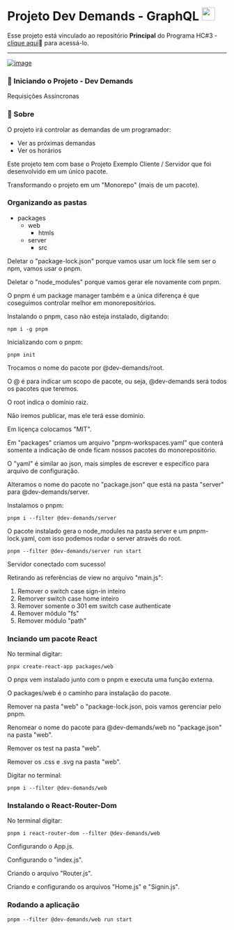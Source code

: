 <h1 id="topo">Projeto Dev Demands - GraphQL <img src="https://cdn.jsdelivr.net/gh/devicons/devicon/icons/graphql/graphql-plain.svg" width="30px"/></h1>

Esse projeto está vinculado ao repositório **Principal** do Programa HC#3 - [clique aqui](https://github.com/brseghese/vtex-hiring-coders-3/tree/main/d2_graphql)🔗 para acessá-lo.

---

[![image](https://img.shields.io/badge/GraphQl-E10098?style=for-the-badge&logo=graphql&logoColor=white)](https://graphql.org/)

### ​🚀 Iniciando o Projeto - Dev Demands

Requisições Assíncronas

### 📌 Sobre

O projeto irá controlar as demandas de um programador:

- Ver as próximas demandas
- Ver os horários

Este projeto tem com base o Projeto Exemplo Cliente / Servidor que foi desenvolvido em um único pacote.

Transformando o projeto em um "Monorepo" (mais de um pacote).

### Organizando as pastas

- packages
  - web
    - htmls
  - server
    - src

Deletar o "package-lock.json" porque vamos usar um lock file sem ser o npm, vamos usar o pnpm.

Deletar o "node_modules" porque vamos gerar ele novamente com pnpm.

O pnpm é um package manager também e a única diferença é que coseguimos controlar melhor em monorepositórios.

Instalando o pnpm, caso não esteja instalado, digitando:

```
npm i -g pnpm
```

Inicializando com o pnpm:

```
pnpm init
```

Trocamos o nome do pacote por @dev-demands/root.

O @ é para indicar um scopo de pacote, ou seja, @dev-demands será todos os pacotes que teremos.

O root indica o domínio raiz.

Não iremos publicar, mas ele terá esse domínio.

Em liçença colocamos "MIT".

Em "packages" criamos um arquivo "pnpm-workspaces.yaml" que conterá somente a indicação de onde ficam nossos pacotes do monorepositório.

O "yaml" é similar ao json, mais simples de escrever e específico para arquivo de configuração.

Alteramos o nome do pacote no "package.json" que está na pasta "server" para @dev-demands/server.

Instalamos o pnpm:

```
pnpm i --filter @dev-demands/server
```

O pacote instalado gera o node_modules na pasta server e um pnpm-lock.yaml, com isso podemos rodar o server através do root.

```
pnpm --filter @dev-demands/server run start
```

Servidor conectado com sucesso!

Retirando as referências de view no arquivo "main.js":

1. Remover o switch case sign-in inteiro
2. Remorver switch case home inteiro
3. Remover somente o 301 em switch case authenticate
4. Remover módulo "fs"
5. Remover módulo "path"

### Inciando um pacote React

No terminal digitar:

```
pnpx create-react-app packages/web
```

O pnpx vem instalado junto com o pnpm e executa uma função externa.

O packages/web é o caminho para instalação do pacote.

Remover na pasta "web" o "package-lock.json, pois vamos gerenciar pelo pnpm.

Renomear o nome do pacote para @dev-demands/web no "package.json" na pasta "web".

Remover os test na pasta "web".

Remover os .css e .svg na pasta "web".

Digitar no terminal:

```
pnpm i --filter @dev-demands/web
```

### Instalando o React-Router-Dom

No terminal digitar:

```
pnpm i react-router-dom --filter @dev-demands/web
```

Configurando o App.js.

Configurando o "index.js".

Criando o arquivo "Router.js".

Criando e configurando os arquivos "Home.js" e "Signin.js".

### Rodando a aplicação

```
pnpm --filter @dev-demands/web run start
```
